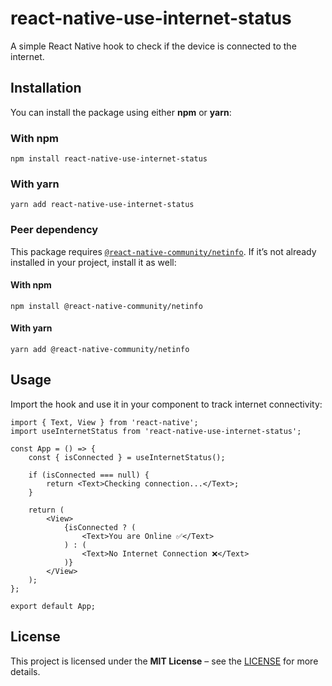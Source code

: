 # react-native-use-internet-status
A simple React Native hook to check if the device is connected to the internet.  

## Installation
You can install the package using either **npm** or **yarn**:

### With npm
```
npm install react-native-use-internet-status
```

### With yarn
```
yarn add react-native-use-internet-status
```
### Peer dependency
This package requires [`@react-native-community/netinfo`](https://github.com/react-native-netinfo/react-native-netinfo).
If it’s not already installed in your project, install it as well:

#### With npm
```
npm install @react-native-community/netinfo
```

#### With yarn
```
yarn add @react-native-community/netinfo
```

## Usage
Import the hook and use it in your component to track internet connectivity:
```
import { Text, View } from 'react-native';
import useInternetStatus from 'react-native-use-internet-status';

const App = () => {
    const { isConnected } = useInternetStatus();

    if (isConnected === null) {
        return <Text>Checking connection...</Text>;
    }

    return (
        <View>
            {isConnected ? (
                <Text>You are Online ✅</Text>
            ) : (
                <Text>No Internet Connection ❌</Text>
            )}
        </View>
    );
};

export default App;
```

## License
This project is licensed under the **MIT License** – see the [LICENSE](./LICENSE) for more details.
